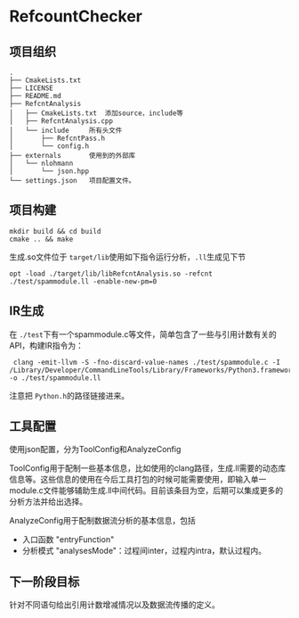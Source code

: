 # RefcountChecker

## 项目组织

```
.
├── CmakeLists.txt
├── LICENSE
├── README.md
├── RefcntAnalysis
│   ├── CmakeLists.txt	添加source，include等
│   ├── RefcntAnalysis.cpp
│   └── include		所有头文件
│       ├── RefcntPass.h
│       └── config.h
├── externals		使用到的外部库
│   └── nlohmann
│       └── json.hpp
└── settings.json	项目配置文件。
```

## 项目构建

```
mkdir build && cd build
cmake .. && make
```

生成.so文件位于 `target/lib`使用如下指令运行分析，`.ll`生成见下节

```
opt -load ./target/lib/libRefcntAnalysis.so -refcnt ./test/spammodule.ll -enable-new-pm=0
```

## IR生成

在 `./test`下有一个spammodule.c等文件，简单包含了一些与引用计数有关的API，构建IR指令为：

```shell
 clang -emit-llvm -S -fno-discard-value-names ./test/spammodule.c -I /Library/Developer/CommandLineTools/Library/Frameworks/Python3.framework/Versions/3.9/Headers -o ./test/spammodule.ll
```

注意把 `Python.h`的路径链接进来。

## 工具配置

使用json配置，分为ToolConfig和AnalyzeConfig

ToolConfig用于配制一些基本信息，比如使用的clang路径，生成.ll需要的动态库信息等。这些信息的使用在今后工具打包的时候可能需要使用，即输入单一module.c文件能够辅助生成.ll中间代码。目前该条目为空，后期可以集成更多的分析方法并给出选择。

AnalyzeConfig用于配制数据流分析的基本信息，包括

* 入口函数 "entryFunction"
* 分析模式 "analysesMode"：过程间inter，过程内intra，默认过程内。

## 下一阶段目标

针对不同语句给出引用计数增减情况以及数据流传播的定义。
